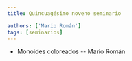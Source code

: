 ```yaml
---
title: Quincuagésimo noveno seminario

authors: ['Mario Román']
tags: [seminarios]
---
```



* Monoides coloreados -- Mario Román

